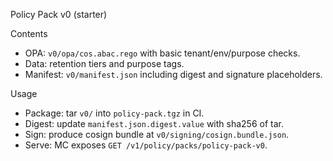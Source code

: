 Policy Pack v0 (starter)

Contents
- OPA: `v0/opa/cos.abac.rego` with basic tenant/env/purpose checks.
- Data: retention tiers and purpose tags.
- Manifest: `v0/manifest.json` including digest and signature placeholders.

Usage
- Package: tar `v0/` into `policy-pack.tgz` in CI.
- Digest: update `manifest.json.digest.value` with sha256 of tar.
- Sign: produce cosign bundle at `v0/signing/cosign.bundle.json`.
- Serve: MC exposes `GET /v1/policy/packs/policy-pack-v0`.

